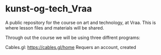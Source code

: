 # kunst-og-tech_Vraa
A public repository for the course on art and technology, at Vraa. This is where lesson files and materials will be shared.


Through out the course we will be using three diffrent programs:

Cables.gl: https://cables.gl/home 
Requers an account, created 
